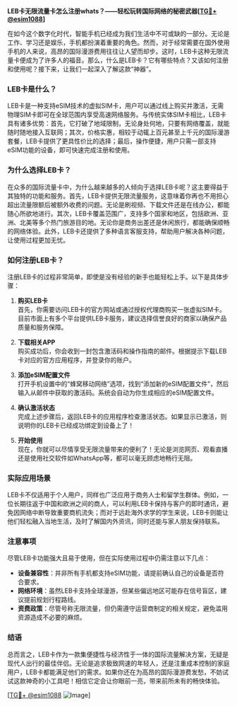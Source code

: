 **LEB卡无限流量卡怎么注册whats？——轻松玩转国际网络的秘密武器[[TG💪+ @esim1088](https://t.me/s/esim1088)]**

在如今这个数字化时代，智能手机已经成为我们生活中不可或缺的一部分。无论是工作、学习还是娱乐，手机都扮演着重要的角色。然而，对于经常需要在国外使用手机的人来说，高昂的国际漫游费用往往让人望而却步。这时，LEB卡这种无限流量卡便成为了许多人的福音。那么，什么是LEB卡？它有哪些特点？又该如何注册和使用呢？接下来，让我们一起深入了解这款“神器”。

### LEB卡是什么？

LEB卡是一种支持eSIM技术的虚拟SIM卡，用户可以通过线上购买并激活，无需物理SIM卡即可在全球范围内享受高速网络服务。与传统实体SIM卡相比，LEB卡具有诸多优势：首先，它打破了地域限制，无论身处何地，只要有网络覆盖，就能随时随地接入互联网；其次，价格实惠，相较于动辄上百元甚至上千元的国际漫游套餐，LEB卡提供了更具性价比的选择；最后，操作便捷，用户只需一部支持eSIM功能的设备，即可快速完成注册和使用。

### 为什么选择LEB卡？

在众多的国际流量卡中，为什么越来越多的人倾向于选择LEB卡呢？这主要得益于其独特的功能和服务。首先，LEB卡提供无限流量服务，这意味着你再也不用担心超出流量限额后被额外收费的问题。无论是刷视频、下载文件还是在线办公，都能随心所欲地进行。其次，LEB卡覆盖范围广，支持多个国家和地区，包括欧洲、亚洲、北美等多个热门旅游目的地。无论你是商务出差还是休闲旅行，都能确保顺畅的网络体验。此外，LEB卡还提供了多种语言客服支持，帮助用户解决各种问题，让使用过程更加无忧。

### 如何注册LEB卡？

注册LEB卡的过程非常简单，即使是没有经验的新手也能轻松上手。以下是具体步骤：

1. **购买LEB卡**  
   首先，你需要访问LEB卡的官方网站或通过授权代理商购买一张虚拟SIM卡。目前市面上有多个平台提供LEB卡服务，建议选择信誉良好的商家以确保产品质量和服务保障。

2. **下载相关APP**  
   购买成功后，你会收到一封包含激活码和操作指南的邮件。根据提示下载LEB卡对应的官方应用程序，并登录你的账户。

3. **添加eSIM配置文件**  
   打开手机设置中的“蜂窝移动网络”选项，找到“添加新的eSIM配置文件”，然后输入从邮件中获取的激活码。系统会自动为你生成相应的eSIM配置文件。

4. **确认激活状态**  
   完成上述步骤后，返回LEB卡的应用程序检查激活状态。如果显示已激活，则说明你的LEB卡已经成功绑定到设备上了！

5. **开始使用**  
   现在，你就可以尽情享受无限流量带来的便利了！无论是浏览网页、观看直播还是使用社交软件如WhatsApp等，都可以毫无顾虑地畅行无阻。

### 实际应用场景

LEB卡不仅适用于个人用户，同样也广泛应用于商务人士和留学生群体。例如，一位长期往返于中国和欧洲之间的商人，可以利用LEB卡保持与客户的即时通讯，避免因网络中断导致重要商机流失；而对于远赴海外求学的学生来说，LEB卡则能让他们轻松融入当地生活，及时了解国内外资讯，同时还能与家人朋友保持联系。

### 注意事项

尽管LEB卡功能强大且易于使用，但在实际使用过程中仍需注意以下几点：

- **设备兼容性**：并非所有手机都支持eSIM功能，请提前确认自己的设备是否符合要求。
- **网络环境**：虽然LEB卡支持全球漫游，但某些偏远地区可能存在信号盲区，建议提前规划行程路线。
- **资费政策**：尽管号称无限流量，但仍需遵守运营商制定的相关规定，避免滥用资源造成不必要的麻烦。

### 结语

总而言之，LEB卡作为一款集便捷性与经济性于一体的国际流量解决方案，无疑是现代人出行的最佳伴侣。无论是追求极致网速的年轻人，还是注重成本控制的家庭用户，LEB卡都能满足他们的需求。如果你还在为高昂的国际漫游费发愁，不妨试试这款神奇的小工具吧！相信它定会让你眼前一亮，带来前所未有的畅快体验。

[[TG💪+ @esim1088](https://t.me/s/esim1088) ![Image](https://i.postimg.cc/4NQfJmqS/Snipaste-2025-05-13-00-14-12.png)]